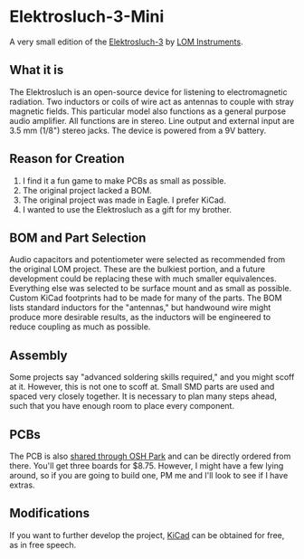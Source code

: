 # Elektrosluch-3-Mini
A very small edition of the [Elektrosluch-3](https://github.com/LOM-instruments/Elektrosluch-3) by [LOM Instruments](https://lom.audio/).

## What it is
The Elektrosluch is an open-source device for listening to electromagnetic radiation. Two inductors or coils of wire act as antennas to couple with stray magnetic fields. This particular model also functions as a general purpose audio amplifier. All functions are in stereo. Line output and external input are 3.5 mm (1/8") stereo jacks. The device is powered from a 9V battery.

## Reason for Creation
1. I find it a fun game to make PCBs as small as possible.
2. The original project lacked a BOM.
3. The original project was made in Eagle. I prefer KiCad.
4. I wanted to use the Elektrosluch as a gift for my brother.

## BOM and Part Selection
Audio capacitors and potentiometer were selected as recommended from the original LOM project. These are the bulkiest portion, and a future development could be replacing these with much smaller equivalences. Everything else was selected to be surface mount and as small as possible. Custom KiCad footprints had to be made for many of the parts. The BOM lists standard inductors for the "antennas," but handwound wire might produce more desirable results, as the inductors will be engineered to reduce coupling as much as possible.

## Assembly
Some projects say "advanced soldering skills required," and you might scoff at it. However, this is not one to scoff at. Small SMD parts are used and spaced very closely together. It is necessary to plan many steps ahead, such that you have enough room to place every component.

## PCBs
The PCB is also [shared through OSH Park](https://oshpark.com/shared_projects/8xzPLFLW) and can be directly ordered from there. You'll get three boards for $8.75. However, I might have a few lying around, so if you are going to build one, PM me and I'll look to see if I have extras.

## Modifications
If you want to further develop the project, [KiCad](http://kicad-pcb.org/) can be obtained for free, as in free speech.
